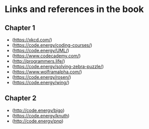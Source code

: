 # Links and references in the book

## Chapter 1
  * (https://xkcd.com/)
  * (https://code.energy/coding-courses/)
  * (https://code.energy/UML/)
  * (https://www.codecademy.com/)
  * (http://programmers.life/)
  * (https://code.energy/solving-zebra-puzzle/)
  * (https://www.wolframalpha.com/)
  * (https://code.energy/rosen/)
  * (https://code.energy/wing/)

## Chapter 2
  * (http://code.energy/bigo)
  * (https://code.energy/knuth)
  * (http://code.energy/pnp)


